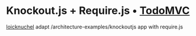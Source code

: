 # Knockout.js + Require.js • [TodoMVC](http://todomvc.com)

[loicknuchel](https://twitter.com/loicknuchel) adapt /architecture-examples/knockoutjs app with require.js
